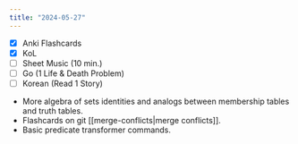 ```yaml
---
title: "2024-05-27"
---
```


- [x] Anki Flashcards
- [x] KoL
- [ ] Sheet Music (10 min.)
- [ ] Go (1 Life & Death Problem)
- [ ] Korean (Read 1 Story)

* More algebra of sets identities and analogs between membership tables and truth tables.
* Flashcards on git [[merge-conflicts|merge conflicts]].
* Basic predicate transformer commands.